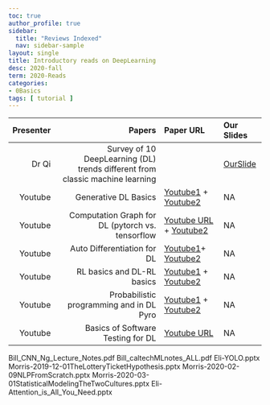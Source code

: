 ```yaml
---
toc: true
author_profile: true
sidebar:
  title: "Reviews Indexed"
  nav: sidebar-sample
layout: single
title: Introductory reads on DeepLearning 
desc: 2020-fall  
term: 2020-Reads
categories:
- 0Basics
tags: [ tutorial ]
---
```




| Presenter | Papers | Paper URL| Our Slides | 
| -----: | -------------------------------: | :----- | :----- | 
| Dr Qi | Survey of 10 DeepLearning (DL) trends different from classic machine learning  |  | [OurSlide]({{site.baseurl}}/talks2020A/Q2020-10-deepNNSurvey.pdf)  |
| Youtube | Generative DL Basics | [Youtube1](https://www.youtube.com/watch?v=5WoItGTWV54) + [Youtube2](https://www.youtube.com/watch?v=9zKuYvjFFS8) | NA | 
| Youtube | Computation Graph for DL (pytorch vs. tensorflow| [Youtube URL](https://www.youtube.com/watch?v=FJQl0ujTAGw) + [Youtube2](https://www.youtube.com/watch?v=nJyUyKN-XBQ)| NA | 
| Youtube | Auto Differentiation for DL | [Youtube1](https://www.youtube.com/watch?v=wG_nF1awSSY)+ [Youtube2](https://www.youtube.com/watch?v=ne99laPUxN4) | NA | 
| Youtube | RL basics and DL-RL basics | [Youtube1](https://www.youtube.com/watch?v=JgvyzIkgxF0) + [Youtube2](https://www.youtube.com/watch?v=ISk80iLhdfU) | NA | 
| Youtube | Probabilistic programming and in DL Pyro | [Youtube1](https://www.youtube.com/watch?v=5f-9xCuyZh4) + [Youtube2](https://www.youtube.com/watch?v=tw0cSm7TElE)| NA | 
| Youtube | Basics of Software Testing for DL  | [Youtube URL](https://www.youtube.com/watch?v=5IFrfcVnWcI) | NA | 

Bill_CNN_Ng_Lecture_Notes.pdf
Bill_caltechMLnotes_ALL.pdf
Eli-YOLO.pptx
Morris-2019-12-01TheLotteryTicketHypothesis.pptx
Morris-2020-02-09NLPFromScratch.pptx
Morris-2020-03-01StatisticalModelingTheTwoCultures.pptx
Eli-Attention_is_All_You_Need.pptx
